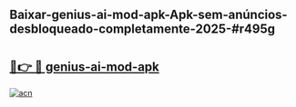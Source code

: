## Baixar-genius-ai-mod-apk-Apk-sem-anúncios-desbloqueado-completamente-2025-#r495g

# <h2><a href="https://ainizakaria.my?title=genius-ai-mod-apk&ref=20M">🔗👉 🔴 genius-ai-mod-apk</a></h2>

[![acn](https://github.com/user-attachments/assets/0f9c940e-d8b0-45ae-aac7-cd30a18b3e1c)](https://ainizakaria.my?title=genius-ai-mod-apk&ref=20M)

